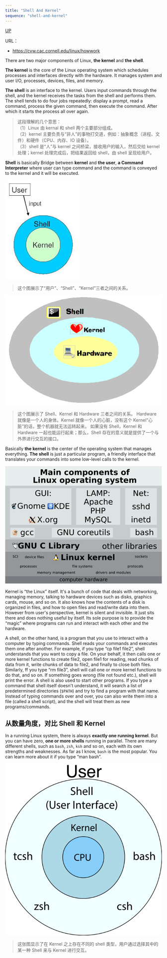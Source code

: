 ```yaml
---
title: "Shell And Kernel"
sequence: "shell-and-kernel"
---
```


[UP](/linux.html)


URL：

- https://cvw.cac.cornell.edu/linux/howwork

There are two major components of Linux, **the kernel** and **the shell**.

**The kernel** is the core of the Linux operating system
which schedules processes and interfaces directly with the hardware.
It manages system and user I/O, processes, devices, files, and memory.

**The shell** is an interface to the kernel.
Users input commands through the shell, and the kernel receives the tasks from the shell and performs them.
The shell tends to do four jobs repeatedly:
display a prompt, read a command, process the given command, then execute the command.
After which it starts the process all over again.

> 这段理解的几个意思：  
> （1）Linux 由 kernal 和 shell 两个主要部分组成。  
> （2）kernel 主要负责与“非人”的事物打交道，例如：抽象概念（进程、文件）和硬件（CPU、内存、IO 设备）。  
> （3）shell 是“人”与 kernel 之间桥梁，接收用户的输入，然后交给 kernel 处理；kernel 处理完成后，把结果返回给 shell，由 shell 呈现给用户。

**Shell** is basically Bridge between **kernel** and **the user**,
**a Command Interpreter** where user can type command and the command is conveyed to the kernel and it will be executed.

![](/assets/images/linux/concept/kernel-shell-user-input.jpg)

> 这个图展示了“用户”、“Shell”、“Kernel”三者之间的关系。

![](/assets/images/linux/concept/shell-kernel-hardware.png)

> 这个图展示了 Shell、Kernel 和 Hardware 三者之间的关系。
> Hardware 就像是一个人的身体。Kernel 就像一个人的心脏，没有这个 Kernel“心脏”的话，整个机器就无法运转起来。
> 如果没有 Shell，Kernel 和 Hardware 一起也能运行起来；那么，Shell 存在的意义就是提供了一个与外界进行交互的接口。



Basically **the kernel** is the center of the operating system that manages everything.
**The shell** is just a particular program,
a friendly interface that translates your commands into some low-level calls to the kernel.

![](/assets/images/linux/concept/main-components-of-linux-os.png)

Kernel is “the Linux” itself.
It's a bunch of code that deals with networking, managing memory, talking to hardware devices
such as disks, graphics cards, mouse, and so on.
It also knows how the contents of a disk is organized in files, and how to open files and read/write data into them.
However from user's perspective, kernel is silent and invisible.
It just sits there and does nothing useful by itself.
Its sole purpose is to provide the “magic” where programs can run and interact with each other and the hardware.

A shell, on the other hand, is a program that you use to interact with a computer by typing commands.
Shell reads your commands and executes them one after another.
For example, if you type “cp file1 file2”, shell understands that you want to copy a file.
On your behalf, it then calls one or more kernel functions to create file2, open file1 for reading,
read chunks of data from it, write chunks of data to file2, and finally to close both files.
Similarly, ff you type “rm file3”, shell will call one or more kernel functions to do that, and so on.
If something goes wrong (file not found etc.), shell will print the error.
A shell is also used to start other programs.
If you type a command that shell itself doesn't understand,
it will search a list of predetermined directories (`$PATH`) and try to find a program with that name.
Instead of typing commands over and over, you can also write them into a file (called a shell script),
and the shell will treat them as new programs/commands.

## 从数量角度，对比 Shell 和 Kernel

In a running Linux system, there is always **exactly one running kernel**. But you can have zero, **one or more shells** running in parallel. There are many different shells, such as `bash`, `zsh`, `ksh` and so on, each with its own strengths and weaknesses. As far as I know, `bash` is the most popular. You can learn more about it if you type “man bash”.

![](/assets/images/linux/concept/multi-shells-kernel.svg)

> 这张图显示了在 Kernel 之上存在不同的 shell 类型，用户通过选择其中的某一种 Shell 来与 Kernel 进行交互。
